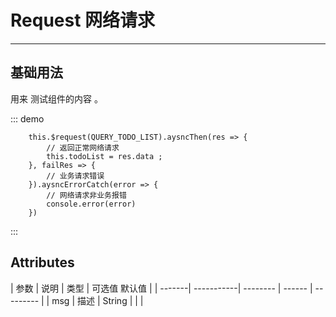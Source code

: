 <!--
 * @Author: DevinShi
 * @Date: 2020-02-06 09:53:06
 * @LastEditors: DevinShi
 * @LastEditTime: 2020-02-09 16:02:32
 * @Description: file content description
 -->
# Request 网络请求 

<!-- {.md} -->

---

<!-- {.md} -->

## 基础用法

<!-- {.md} -->


用来<!-- {.md} --> 测试组件的内容 <!-- {.md} -->。

<request-demo></request-demo>

::: demo

```
    this.$request(QUERY_TODO_LIST).aysncThen(res => {
        // 返回正常网络请求
        this.todoList = res.data ;
    }, failRes => {
        // 业务请求错误
    }).aysncErrorCatch(error => {
        // 网络请求非业务报错
        console.error(error)
    })
```

:::

## Attributes

<!-- {.md} -->

| 参数    | 说明        | 类型     | 可选值    默认值    |
| -------| -----------| -------- | ------ | --------- |
| msg    |  描述       | String   |        |           | 
